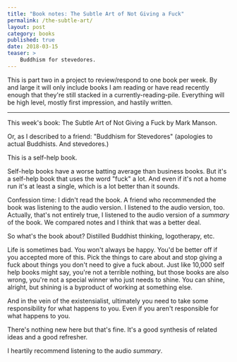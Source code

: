 ```yaml
---
title: "Book notes: The Subtle Art of Not Giving a Fuck"
permalink: /the-subtle-art/
layout: post
category: books
published: true
date: 2018-03-15 
teaser: >
    Buddhism for stevedores.
---
```


This is part two in a project to review/respond to one book per week. By and large
it will only include books I am reading or have read recently enough that they're still
stacked in a currently-reading-pile. Everything will be high level, mostly first impression,
and hastily written.

------

This week's book: The Subtle Art of Not Giving a Fuck by Mark Manson.

Or, as I described to a friend: "Buddhism for Stevedores" (apologies to actual Buddhists. And stevedores.)

This is a self-help book.

Self-help books have a worse batting average than business books. But it's a self-help book that uses the word "fuck" a lot. And even if it's not a home run it's at least a single, which is a lot better than it sounds.

Confession time: I didn't read the book. A friend who recommended the book was listening to the audio version. I listened to the audio version, too. Actually, that's not entirely true, I listened to the audio version of a _summary_ of the book. We compared notes and I think that was a better deal.

So what's the book about? Distilled Buddhist thinking, logotherapy, etc. 

Life is sometimes bad. You won't always be happy. You'd be better off if you accepted more of this. Pick the things to care about and stop giving a fuck about things you don't need to give a fuck about. Just like 10,000 self help books might say, you're not a terrible nothing, but those books are also wrong, you're not a special winner who just needs to shine. You can shine, alright, but shining is a byproduct of working at something else.

And in the vein of the existensialist, ultimately you need to take some responsibility for what happens to you. Even if you aren't responsible for what happens to you.

There's nothing new here but that's fine. It's a good synthesis of related ideas and a good refresher.

I heartily recommend listening to the audio _summary_.
